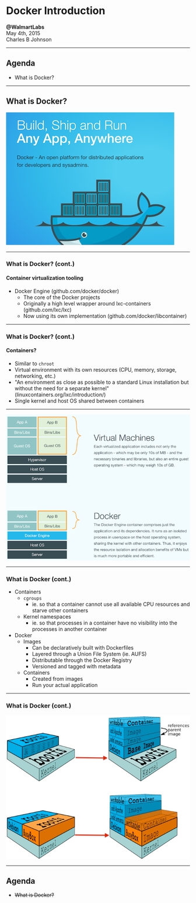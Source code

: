 # Docker Introduction

**@WalmartLabs**
<br />
May 4th, 2015
<br />
Charles B Johnson

---

## Agenda

- What is Docker?

---

## What is Docker?

![docker from a marketing perspective](public/images/docker_marketing.png)

---
### What is Docker? (cont.)

#### Container virtualization tooling

- Docker Engine (github.com/docker/docker)
  - The core of the Docker projects
  - Originally a high level wrapper around lxc-containers (github.com/lxc/lxc)
  - Now using its own implementation (github.com/docker/libcontainer)

---

### What is Docker? (cont.)

#### Containers?

- Similar to `chroot`
- Virtual environment with its own resources (CPU, memory, storage, networking, etc.)
- "An environment as close as possible to a standard Linux installation but without the need for a separate kernel" (linuxcontainers.org/lxc/introduction/)
- Single kernel and host OS shared between containers

---

![vm vs container](public/images/vm_vs_container_diagram.png)

---

### What is Docker (cont.)

- Containers
  - `cgroups`
      - ie. so that a container cannot use all available CPU resources and starve other containers
  - Kernel namespaces
      - ie. so that processes in a container have no visibility into the processes in another container
- Docker
  - Images
      - Can be declaratively built with Dockerfiles
      - Layered through a Union File System (ie. AUFS)
      - Distributable through the Docker Registry
      - Versioned and tagged with metadata
  - Containers
      - Created from images
      - Run your actual application

---

### What is Docker (cont.)

![image vs container](public/images/image_vs_container_diagram.png)

---

## Agenda

- ~~What is Docker?~~
